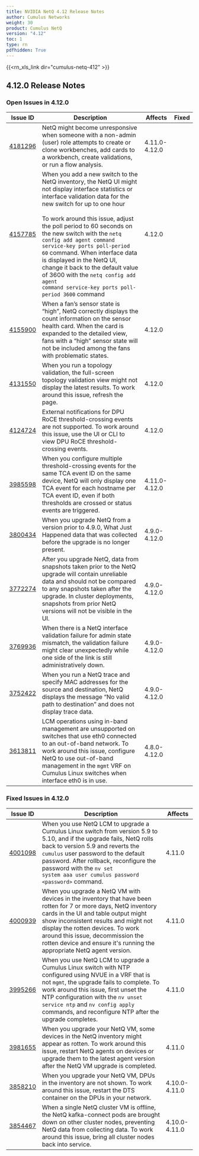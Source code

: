 ```yaml
---
title: NVIDIA NetQ 4.12 Release Notes
author: Cumulus Networks
weight: 30
product: Cumulus NetQ
version: "4.12"
toc: 1
type: rn
pdfhidden: True
---
```

{{<rn_xls_link dir="cumulus-netq-412" >}}
## 4.12.0 Release Notes
### Open Issues in 4.12.0

|  Issue ID 	|   Description	|   Affects	|   Fixed |
|---	        |---	        |---	    |---	                |
| <a name="4181296"></a> [4181296](#4181296) <a name="4181296"></a> <br /> | NetQ might become unresponsive when someone with a non-admin (user) role attempts to create or clone workbenches, add cards to a workbench, create validations, or run a flow analysis. | 4.11.0-4.12.0 | |
| <a name="4157785"></a> [4157785](#4157785) <a name="4157785"></a> <br /> | When you add a new switch to the NetQ inventory, the NetQ UI might not display interface statistics or interface validation data for the new switch for up to one hour<br /><br>To work around this issue, adjust the poll period to 60 seconds on the new switch with the <code>netq config add agent command service-key ports poll-period 60</code> command. When interface data is displayed in the NetQ UI, change it back to the default value of 3600 with the <code>netq config add agent command service-key ports poll-period 3600</code> command<br /> | 4.12.0 | |
| <a name="4155900"></a> [4155900](#4155900) <a name="4155900"></a> <br /> | When a fan’s sensor state is “high”, NetQ correctly displays the count information on the sensor health card. When the card is expanded to the detailed view, fans with a “high” sensor state will not be included among the fans with problematic states. | 4.12.0 | |
| <a name="4131550"></a> [4131550](#4131550) <a name="4131550"></a> <br /> | When you run a topology validation, the full-screen topology validation view might not display the latest results. To work around this issue, refresh the page. | 4.12.0 | |
| <a name="4124724"></a> [4124724](#4124724) <a name="4124724"></a> <br /> | External notifications for DPU RoCE threshold-crossing events are not supported. To work around this issue, use the UI or CLI to view DPU RoCE threshold-crossing events. | 4.12.0 | |
| <a name="3985598"></a> [3985598](#3985598) <a name="3985598"></a> <br /> | When you configure multiple threshold-crossing events for the same TCA event ID on the same device, NetQ will only display one TCA event for each hostname per TCA event ID, even if both thresholds are crossed or status events are triggered.   | 4.11.0-4.12.0 | |
| <a name="3800434"></a> [3800434](#3800434) <a name="3800434"></a> <br /> | When you upgrade NetQ from a version prior to 4.9.0, What Just Happened data that was collected before the upgrade is no longer present. | 4.9.0-4.12.0 | |
| <a name="3772274"></a> [3772274](#3772274) <a name="3772274"></a> <br /> | After you upgrade NetQ, data from snapshots taken prior to the NetQ upgrade will contain unreliable data and should not be compared to any snapshots taken after the upgrade. In cluster deployments, snapshots from prior NetQ versions will not be visible in the UI. | 4.9.0-4.12.0 | |
| <a name="3769936"></a> [3769936](#3769936) <a name="3769936"></a> <br /> | When there is a NetQ interface validation failure for admin state mismatch, the validation failure might clear unexpectedly while one side of the link is still administratively down. | 4.9.0-4.12.0 | |
| <a name="3752422"></a> [3752422](#3752422) <a name="3752422"></a> <br /> | When you run a NetQ trace and specify MAC addresses for the source and destination, NetQ displays the message “No valid path to destination” and does not display trace data. | 4.9.0-4.12.0 | |
| <a name="3613811"></a> [3613811](#3613811) <a name="3613811"></a> <br /> | LCM operations using in-band management are unsupported on switches that use eth0 connected to an out-of-band network. To work around this issue, configure NetQ to use out-of-band management in the <code>mgmt</code> VRF on Cumulus Linux switches when interface eth0 is in use. | 4.8.0-4.12.0 | |

### Fixed Issues in 4.12.0
|  Issue ID 	|   Description	|   Affects	|
|---	        |---	        |---	    |
| <a name="4001098"></a> [4001098](#4001098) <a name="4001098"></a> <br /> | When you use NetQ LCM to upgrade a Cumulus Linux switch from version 5.9 to 5.10, and if the upgrade fails, NetQ rolls back to version 5.9 and reverts the <code>cumulus</code> user password to the default password. After rollback, reconfigure the password with the <code>nv set system aaa user cumulus password \<password\></code> command.   | 4.11.0 | |
| <a name="4000939"></a> [4000939](#4000939) <a name="4000939"></a> <br /> | When you upgrade a NetQ VM with devices in the inventory that have been rotten for 7 or more days, NetQ inventory cards in the UI and table output might show inconsistent results and might not display the rotten devices. To work around this issue, decommission the rotten device and ensure it's running the appropriate NetQ agent version. | 4.11.0 | |
| <a name="3995266"></a> [3995266](#3995266) <a name="3995266"></a> <br /> | When you use NetQ LCM to upgrade a Cumulus Linux switch with NTP configured using NVUE in a VRF that is not <code>mgmt</code>, the upgrade fails to complete. To work around this issue, first unset the NTP configuration with the <code>nv unset service ntp</code> and <code>nv config apply</code> commands, and reconfigure NTP after the upgrade completes. | 4.11.0 | |
| <a name="3981655"></a> [3981655](#3981655) <a name="3981655"></a> <br /> | When you upgrade your NetQ VM, some devices in the NetQ inventory might appear as rotten. To work around this issue, restart NetQ agents on devices or upgrade them to the latest agent version after the NetQ VM upgrade is completed. | 4.11.0 | |
| <a name="3858210"></a> [3858210](#3858210) <a name="3858210"></a> <br /> | When you upgrade your NetQ VM, DPUs in the inventory are not shown. To work around this issue, restart the DTS container on the DPUs in your network. | 4.10.0-4.11.0 | |
| <a name="3854467"></a> [3854467](#3854467) <a name="3854467"></a> <br /> | When a single NetQ cluster VM is offline, the NetQ kafka-connect pods are brought down on other cluster nodes, preventing NetQ data from collecting data. To work around this issue, bring all cluster nodes back into service. | 4.10.0-4.11.0 | |

